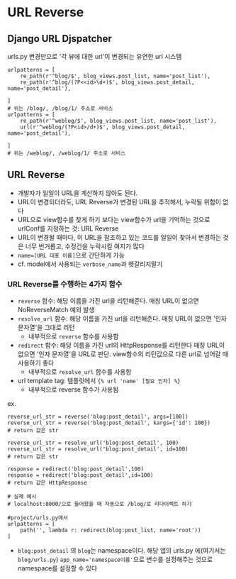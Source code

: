 # URL Reverse

## Django URL Djspatcher

urls.py 변경만으로 '각 뷰에 대한 url'이 변경되는 유연한 url 시스템

```
urlpatterns = [
	re_path(r'^blog/$', blog_views.post_list, name='post_list'),
    re_path(r'^blog/(?P<<id>\d+)$', blog_views.post_detail, name='post_detail'),
    
]
# 위는 /blog/, /blog/1/ 주소로 서비스 
urlpatterns = [
	re_path(r'^weblog/$', blog_views.post_list, name='post_list'),
    url(r'^weblog/(?P<id>/d+)$', blog_views.post_detail, name='post_detail'),
    
]
# 위는 /weblog/, /weblog/1/ 주소로 서비스
```


## URL Reverse
- 개발자가 일일이 URL을 계산하지 않아도 된다.
- URL이 변경되더라도, URL Reverse가 변경된 URL을 추적해서, 누락될 위험이 없다
- URL으로 view함수를 찾게 하기 보다는 view함수가 url을 기억하는 것으로 urlConf를 지정하는 것: URL Reverse
- URL이 변경될 때마다, 이 URL을 참조하고 있는 코드를 일일이 찾아서 변경하는 것은 너무 번거롭고, 수정건을 누락시킬 여지가 많다
- `name=[URL 대표 이름]`으로 간단하게 가능
- cf. model에서 사용되는 `verbose_name`과 헷갈리지말기

### URL Reverse를 수행하는 4가지 함수
- `reverse` 함수: 해당 이름을 가진 url을 리턴해준다. 매칭 URL이 없으면 NoReverseMatch 예외 발생
- `resolve_url` 함수: 해당 이름을 가진 url을 리턴해준다. 매칭 URL이 없으면 '인자 문자열'을 그대로 리턴
	* 내부적으로 `reverse` 함수를 사용함
- `redirect` 함수: 해당 이름을 가진 url의 HttpResponse를 리턴한다 매칭 URL이 없으면 '인자 문자열'을 URL로 판단. view함수의 리턴값으로 다른 url로 넘어갈 때 사용하기 좋다
	* 내부적으로 `resolve_url` 함수를 사용함
- url template tag: 템플릿에서 `{% url 'name' [필요 인자] %}`
	* 내부적으로 reverse 함수가 사용됨

ex.
```
reverse_url_str = reverse('blog:post_detail', args=[100])
reverse_url_str = reverse('blog:post_detail', kargs={'id': 100})
# return 값은 str

reverse_url_str = resolve_url('blog:post_detail', 100)
reverse_url_str = resolve_url('blog:post_detail', id=100)
# return 값은 str

response = redirect('blog:post_detail',100)
response = redirect('blog:post_detail',id=100)
# return 값은 HttpResponse

# 실제 예시
# localhost:8000/으로 들어왔을 때 자동으로 /blog/로 리다이렉트 하기

#project/urls.py에서
urlpatterns = [
	path('', lambda r: redirect(blog:post_list, name='root'))
]
```
- `blog:post_detail` 의 `blog`는 namespace이다. 해당 앱의 urls.py 에(여기서는 `blog/urls.py`) `app_name='namespace이름'`으로 변수를 설정해주는 것으로 namespace를 설정할 수 있다
